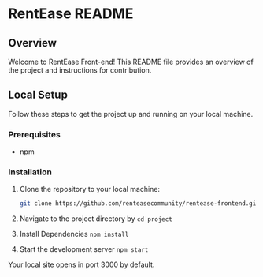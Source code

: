 # RentEase README

## Overview

Welcome to RentEase Front-end! This README file provides an overview of the project and instructions for contribution.


## Local Setup

Follow these steps to get the project up and running on your local machine.

### Prerequisites

- npm

### Installation

1. Clone the repository to your local machine:

   ```bash
   git clone https://github.com/renteasecommunity/rentease-frontend.git 
   ```
2. Navigate to the project directory by `cd project`

3. Install Dependencies
`npm install`

4. Start the development server
`npm start`

Your local site opens in port 3000 by default.